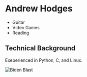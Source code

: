 # Andrew Hodges
* Guitar
* Video Games
* Reading
## Technical Background
Exeperienced in Python, C, and Linux.

![Biden Blast](https://pbs.twimg.com/ext_tw_video_thumb/1623489196362178560/pu/img/aVlJIBD7nM1PyG0R.jpg)
